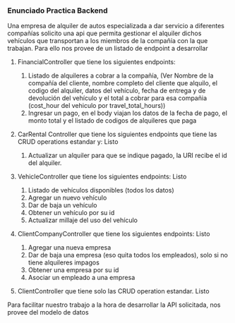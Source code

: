 ### Enunciado Practica Backend

Una empresa de alquiler de autos especializada a dar servicio a diferentes compañías solicito una api que permita 
gestionar el alquiler dichos vehículos que transportan a los miembros de la compañía con la que trabajan. Para ello 
nos provee de un listado de endpoint a desarrollar

1. FinancialController que tiene los siguientes endpoints:
   1. Listado de alquileres a cobrar a la compañía, (Ver Nombre de la compañía del cliente, nombre completo del cliente
      que alquilo, el codigo del alquiler, datos del vehículo, fecha de entrega y de devolución del vehículo y el 
      total a cobrar para esa compañia (cost_hour del vehiculo por travel_total_hours))
   2. Ingresar un pago, en el body viajan los datos de la fecha de pago, el monto total y el listado de codigos de 
      alquileres que paga
   
2. CarRental Controller que tiene los siguientes endpoints que tiene las CRUD operations estandar y: Listo
   1. Actualizar un alquiler para que se indique pagado, la URI recibe el id del alquiler.
   
3. VehicleController que tiene los siguientes endpoints: Listo
   1. Listado de vehículos disponibles (todos los datos)
   2. Agregar un nuevo vehículo
   3. Dar de baja un vehículo
   3. Obtener un vehículo por su id
   4. Actualizar millaje del uso del vehículo
   
4. ClientCompanyController que tiene los siguientes endpoints: Listo
   1. Agregar una nueva empresa
   2. Dar de baja una empresa (eso quita todos los empleados), solo si no tiene alquileres impagos
   3. Obtener una empresa por su id
   4. Asociar un empleado a una empresa 

5. ClientController que tiene solo las CRUD operation estandar. Listo

Para facilitar nuestro trabajo a la hora de desarrollar la API solicitada, nos provee del modelo de datos